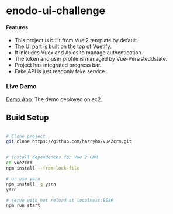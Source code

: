 # enodo-ui-challenge

#### Features

* This project is built from Vue 2 template by default.
* The UI part is built on the top of Vuetify.
* It inlcudes Vuex and Axios to manage authentication.
* The token and user profile is managed by Vue-Persisteddstate.
* Project has integrated progress bar.
* Fake API is just readonly fake service.



### Live Demo

[Demo App](http://ec2-54-165-53-18.compute-1.amazonaws.com):  The demo deployed on ec2.


## Build Setup

``` bash

# Clone project
git clone https://github.com/harryho/vue2crm.git


# install dependences for Vue 2 CRM
cd vue2crm
npm install --from-lock-file

# or use yarn
npm install -g yarn
yarn

# serve with hot reload at localhost:8080
npm run start


